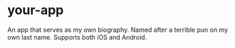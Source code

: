 # your-app
An app that serves as my own biography. Named after a terrible pun on my own last name. Supports both iOS and Android.
